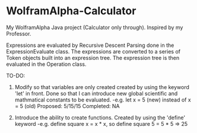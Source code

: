 # WolframAlpha-Calculator
My WolframAlpha Java project (Calculator only through). Inspired by my Professor.

Expressions are evaluated by Recursive Descent Parsing done in the ExpressionEvaluate class. The expressions are converted to a series
of Token objects built into an expression tree. The expression tree is then evaluated in the Operation class.

TO-DO:
1. Modify so that variables are only created created by using the keyword 'let' in front. Done so that I can introduce new
global scientific and mathmatical constants to be evaluated.
  -e.g. let x = 5 (new) instead of x = 5 (old)
  Proposed: 5/15/15
  Completed: NA

2. Introduce the ability to create functions. Created by using the 'define' keyword
  -e.g. define square x = x * x, so define square 5 = 5 * 5 => 25
